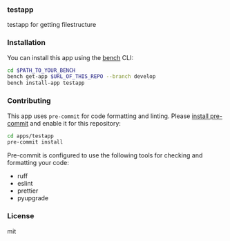 ### testapp

testapp for getting filestructure

### Installation

You can install this app using the [bench](https://github.com/frappe/bench) CLI:

```bash
cd $PATH_TO_YOUR_BENCH
bench get-app $URL_OF_THIS_REPO --branch develop
bench install-app testapp
```

### Contributing

This app uses `pre-commit` for code formatting and linting. Please [install pre-commit](https://pre-commit.com/#installation) and enable it for this repository:

```bash
cd apps/testapp
pre-commit install
```

Pre-commit is configured to use the following tools for checking and formatting your code:

- ruff
- eslint
- prettier
- pyupgrade

### License

mit
